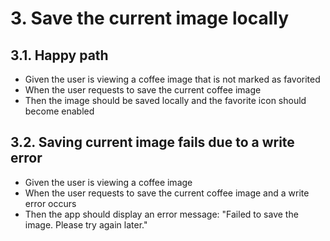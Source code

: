 # 3. Save the current image locally
## 3.1. Happy path
- Given the user is viewing a coffee image that is not marked as favorited
- When the user requests to save the current coffee image
- Then the image should be saved locally and the favorite icon should become enabled

## 3.2. Saving current image fails due to a write error
- Given the user is viewing a coffee image
- When the user requests to save the current coffee image and a write error occurs
- Then the app should display an error message: "Failed to save the image. Please try again later."